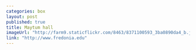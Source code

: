 ```yaml
---
categories: box
layout: post
published: true
title: Maytum hall
imageUrl: "http://farm9.staticflickr.com/8463/8371100593_3ba0890da4_b.jpg"
link: "http://www.fredonia.edu"
---
```


